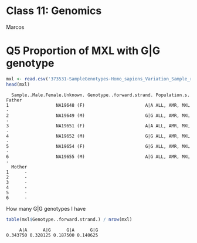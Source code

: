 Class 11: Genomics
================
Marcos

# Q5 Proportion of MXL with G\|G genotype

``` r
mxl <- read.csv('373531-SampleGenotypes-Homo_sapiens_Variation_Sample_rs8067378.csv')
head(mxl)
```

      Sample..Male.Female.Unknown. Genotype..forward.strand. Population.s. Father
    1                  NA19648 (F)                       A|A ALL, AMR, MXL      -
    2                  NA19649 (M)                       G|G ALL, AMR, MXL      -
    3                  NA19651 (F)                       A|A ALL, AMR, MXL      -
    4                  NA19652 (M)                       G|G ALL, AMR, MXL      -
    5                  NA19654 (F)                       G|G ALL, AMR, MXL      -
    6                  NA19655 (M)                       A|G ALL, AMR, MXL      -
      Mother
    1      -
    2      -
    3      -
    4      -
    5      -
    6      -

How many G\|G genotypes I have

``` r
table(mxl$Genotype..forward.strand.) / nrow(mxl)
```


         A|A      A|G      G|A      G|G 
    0.343750 0.328125 0.187500 0.140625 
